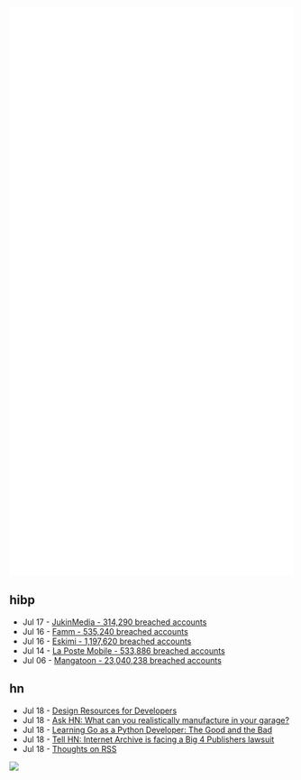 ![Metrics](https://raw.githubusercontent.com/phixion/phixion/master/metrics.svg)

## hibp

<!--
for https://github.com/phixion/phixion/blob/main/.github/workflows/feeds.yml
-->
<!--START_SECTION:haveibeenpwnd-->
- Jul 17 - [JukinMedia - 314,290 breached accounts](https://haveibeenpwned.com/PwnedWebsites#JukinMedia)
- Jul 16 - [Famm - 535,240 breached accounts](https://haveibeenpwned.com/PwnedWebsites#Famm)
- Jul 16 - [Eskimi - 1,197,620 breached accounts](https://haveibeenpwned.com/PwnedWebsites#Eskimi)
- Jul 14 - [La Poste Mobile - 533,886 breached accounts](https://haveibeenpwned.com/PwnedWebsites#LaPosteMobile)
- Jul 06 - [Mangatoon - 23,040,238 breached accounts](https://haveibeenpwned.com/PwnedWebsites#Mangatoon)
<!--END_SECTION:haveibeenpwnd-->

## hn

<!--
for https://github.com/phixion/phixion/blob/main/.github/workflows/feeds.yml
-->
<!--START_SECTION:hn-->
- Jul 18 - [Design Resources for Developers](https://github.com/bradtraversy/design-resources-for-developers)
- Jul 18 - [Ask HN: What can you realistically manufacture in your garage?](https://news.ycombinator.com/item?id=32141962)
- Jul 18 - [Learning Go as a Python Developer: The Good and the Bad](https://new.pythonforengineers.com/blog/learning-go-as-a-python-developer-the-good-the-bad-and-the-ugly/)
- Jul 18 - [Tell HN: Internet Archive is facing a Big 4 Publishers lawsuit](https://news.ycombinator.com/item?id=32141358)
- Jul 18 - [Thoughts on RSS](https://matt-rickard.com/thoughts-on-rss/)
<!--END_SECTION:hn-->

<!--
for https://yhype.me
-->
![](https://hit.yhype.me/github/profile?user_id=13013670)

